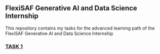 ## FlexiSAF Generative AI and Data Science Internship

This repository contains my tasks for the advanced learning path of the FlexiSAF Generative AI and Data Science Internship

### <a href="./task1/">TASK 1</a>
